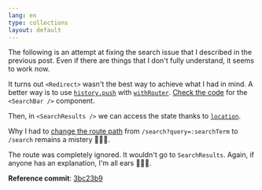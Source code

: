 ```yaml
---
lang: en
type: collections
layout: default
---
```


The following is an attempt at fixing the search issue that I described in the previous post.
Even if there are things that I don't fully understand, it seems to work now.

It turns out `<Redirect>` wasn't the best way to achieve what I had in mind. A better way is to use [`history.push`](https://reacttraining.com/react-router/web/api/history) with [`withRouter`](https://reacttraining.com/react-router/web/api/withRouter). [Check the code](https://github.com/Macxim/eiga/blob/3bc23b966643e2dd7e7a3eebf3f08897271bd76a/src/components/SearchBar/index.js#L23-L25) for the `<SearchBar />` component.

Then, in `<SearchResults />` we can access the state thanks to [`location`](https://reacttraining.com/react-router/web/api/location).

Why I had to [change the route path](https://github.com/Macxim/eiga/commit/3bc23b966643e2dd7e7a3eebf3f08897271bd76a?diff=unified#diff-14b1e33d5bf5649597cdc0e4f684dadd) from `/search?query=:searchTerm` to `/search` remains a mistery 🤷🏻‍♂️. 

The route was completely ignored. It wouldn't go to `SearchResults`. Again, if anyone has an explanation, I'm all ears 🙋🏻‍♂️.

**Reference commit**: [3bc23b9](https://github.com/Macxim/eiga/commit/3bc23b966643e2dd7e7a3eebf3f08897271bd76a)
